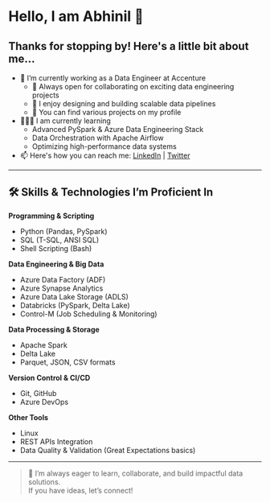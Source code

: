 # Hello, I am Abhinil 👋

## Thanks for stopping by! Here's a little bit about me...

- 🔭 I’m currently working as a Data Engineer at Accenture
  - 👯 Always open for collaborating on exciting data engineering projects
  - 💬 I enjoy designing and building scalable data pipelines
  - 🤘 You can find various projects on my profile
- 🧑🏻‍🏫 I am currently learning
  - Advanced PySpark & Azure Data Engineering Stack
  - Data Orchestration with Apache Airflow
  - Optimizing high-performance data systems
- 📫 Here's how you can reach me: [LinkedIn](https://www.linkedin.com/) | [Twitter](https://twitter.com/)

---

## 🛠 Skills & Technologies I’m Proficient In

**Programming & Scripting**
- Python (Pandas, PySpark)
- SQL (T-SQL, ANSI SQL)
- Shell Scripting (Bash)

**Data Engineering & Big Data**
- Azure Data Factory (ADF)
- Azure Synapse Analytics
- Azure Data Lake Storage (ADLS)
- Databricks (PySpark, Delta Lake)
- Control-M (Job Scheduling & Monitoring)

**Data Processing & Storage**
- Apache Spark
- Delta Lake
- Parquet, JSON, CSV formats

**Version Control & CI/CD**
- Git, GitHub
- Azure DevOps

**Other Tools**
- Linux
- REST APIs Integration
- Data Quality & Validation (Great Expectations basics)

---

> 🚀 I’m always eager to learn, collaborate, and build impactful data solutions.  
> If you have ideas, let’s connect!
